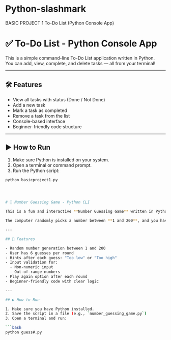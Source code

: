 # Python-slashmark
BASIC PROJECT 1
To-Do List (Python Console App)
# ✅ To-Do List - Python Console App

This is a simple command-line To-Do List application written in Python.  
You can add, view, complete, and delete tasks — all from your terminal!

---

## 🛠 Features

- View all tasks with status (Done / Not Done)
- Add a new task
- Mark a task as completed
- Remove a task from the list
- Console-based interface
- Beginner-friendly code structure

---

## ▶️ How to Run

1. Make sure Python is installed on your system.
2. Open a terminal or command prompt.
3. Run the Python script:

```bash
python basicproject1.py




# 🎯 Number Guessing Game - Python CLI

This is a fun and interactive **Number Guessing Game** written in Python.

The computer randomly picks a number between **1 and 200**, and you have **6 chances** to guess it. The game gives you hints like "Too Low" or "Too High" after each guess. You can play as many rounds as you like!

---

## 🧩 Features

- Random number generation between 1 and 200
- User has 6 guesses per round
- Hints after each guess: "Too low" or "Too high"
- Input validation for:
  - Non-numeric input
  - Out-of-range numbers
- Play again option after each round
- Beginner-friendly code with clear logic

---

## ▶️ How to Run

1. Make sure you have Python installed.
2. Save the script in a file (e.g., `number_guessing_game.py`)
3. Open a terminal and run:

```bash
python guess#.py

